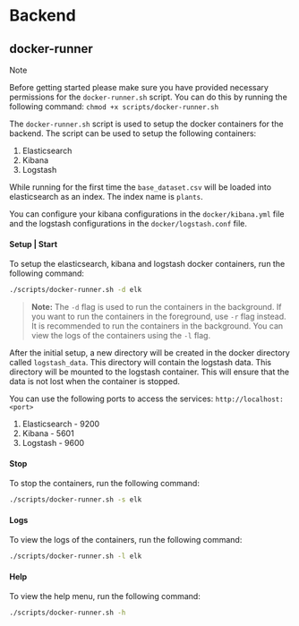 # Backend

## docker-runner

> [!NOTE]  
> Before getting started please make sure you have provided necessary permissions for the `docker-runner.sh` script.
> You can do this by running the following command: `chmod +x scripts/docker-runner.sh`

The `docker-runner.sh` script is used to setup the docker containers for the backend. The script can be 
used to setup the following containers:
1. Elasticsearch
2. Kibana
3. Logstash

While running for the first time the `base_dataset.csv` will be loaded into elasticsearch as an index.
The index name is `plants`. 

You can configure your kibana configurations in the `docker/kibana.yml` file and 
the logstash configurations in the `docker/logstash.conf` file.


#### Setup | Start
To setup the elasticsearch, kibana and logstash docker containers, run the following command:

```bash
./scripts/docker-runner.sh -d elk
```

> **Note:** The `-d` flag is used to run the containers in the background.
> If you want to run the containers in the foreground, use `-r` flag instead.
> It is recommended to run the containers in the background. You can view the
> logs of the containers using the `-l` flag.

After the initial setup, a new directory will be created in the docker directory
called `logstash_data`. This directory will contain the logstash data. This directory will be mounted to 
the logstash container. This will ensure that the data is not lost when the container is stopped.

You can use the following ports to access the services: `http://localhost:<port>`
1. Elasticsearch - 9200
2. Kibana - 5601
3. Logstash - 9600

#### Stop
To stop the containers, run the following command:
```bash
./scripts/docker-runner.sh -s elk
```

#### Logs
To view the logs of the containers, run the following command:
```bash
./scripts/docker-runner.sh -l elk
```

#### Help
To view the help menu, run the following command:
```bash
./scripts/docker-runner.sh -h
```